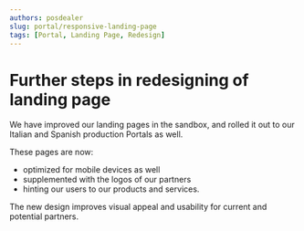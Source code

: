 ```yaml
---
authors: posdealer
slug: portal/responsive-landing-page
tags: [Portal, Landing Page, Redesign]
---
```


# Further steps in redesigning of landing page

We have improved our landing pages in the sandbox, and rolled it out to our Italian and Spanish production Portals as well.

These pages are now:
* optimized for mobile devices as well
* supplemented with the logos of our partners
* hinting our users to our products and services. 

The new design improves visual appeal and usability for current and potential partners.
